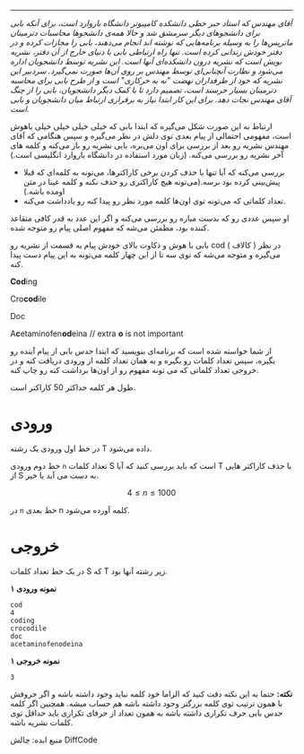 --------------
*آقای مهندس که استاد جبر خطی دانشکده کامپیوتر دانشگاه باروارد است، برای آنکه بابی برای دانشجوهای دیگر سرمشق شد و حالا همه‌ی دانشجوها محاسبات دترمینان ماتریس‌ها را به وسیله برنامه‌هایی که نوشته اند انجام می‌دهند، بابی را مجازات کرده و در دفتر خودش زندانی کرده است. تنها راه ارتباطی بابی با دنیای خارج از آن دفتر، نشریه بویش است که نشریه درون دانشکده‌ای آنها است. این نشریه توسط دانشجویان اداره می‌شود و نظارت آنچنانی‌ای توسط مهندس بر روی آن‌ها صورت نمی‌گیرد. سردبیر این نشریه که خود از طرفداران نهضت "نه به خرکاری" است و از طرح بابی برای محاسبه دترمینان بسیار خرسند است، تصمیم دارد تا با کمک دیگر دانشجویان، بابی را از چنگ آقای مهندس نجات دهد. برای این کار ابتدا نیاز به برقراری ارتباط میان دانشجویان و بابی است.* 

ارتباط به این صورت شکل می‌گیره که ابتدا بابی که خیلی خیلی خیلی خیلی باهوش است، مفهومی احتمالی از پیام بعدی توی دلش در نظر می‌گیره و سپس هنگامی که آقای مهندس نشریه رو بعد از بررسی برای اون می‌بره، بابی نشریه رو باز می‌کنه و کلمه های آخر نشریه رو بررسی می‌کنه. (زبان مورد استفاده در دانشگاه باروارد انگلیسی است.)
+ بررسی می‌کنه که آیا تنها با حذف کردن برخی کاراکترها، می‌تونه به کلمه‌ای که قبلا پیش‌بینی کرده بود برسه.(می‌تونه هیچ کاراکتری رو حذف نکنه و کلمه عینا در متن اومده باشه.)
+ تعداد کلماتی که می‌تونه توی اون‌ها کلمه مورد نظر رو پیدا کنه رو یادداشت می‌کنه.

او سپس عددی رو که بدست میاره رو بررسی می‌کنه و اگر این عدد به قدر کافی متقاعد کننده بود، مطمئن می‌شه که مفهوم اصلی پیام رو متوجه شده.


بابی با هوش و ذکاوت بالای خودش پیام یه قسمت از نشریه رو cod ( کالاف ) در نظر می‌گیره و متوجه می‌شه که توی سه تا از این چهار کلمه می‌تونه به این پیام دست پیدا کنه.

**Cod**ing

Cro**cod**ile

Doc

A**c**etaminofen**od**eina    // extra **o** is not important

از شما خواسته شده است که برنامه‌ای بنویسید که ابتدا حدس بابی از پیام آینده رو بگیره، سپس تعداد کلمات رو بگیره و به همان تعداد کلمه از ورودی دریافت کنه و در خروجی تعداد کلماتی که می تونه مفهوم رو از اون‌ها برداشت کنه رو چاپ کنه.

طول هر کلمه حداکثر 50 کاراکتر است.

# ورودی
در خط اول ورودی یک رشته T داده می‌شود.

خط دوم ورودی `n` تعداد کلمات S است که باید بررسی کنید که آیا T با حذف کاراکتر هایی از S به دست می آید یا خیر.

$$ 4 \leq n \leq 1000$$

در  `n` خط بعدی n کلمه آورده می‌شود.

# خروجی
در یک خط تعداد کلمات S که T زیر رشته آنها بود.

**نمونه ورودی ۱**
```
cod
4
coding
crocodile
doc
acetaminofenodeina
```

**نمونه خروجی ۱**
```
3
```

**نکته:** حتما به این نکته دقت کنید که الزاما خود کلمه نباید وجود داشته باشه و اگر حروفش با همون ترتیب توی کلمه بزرگتر وجود داشته باشه هم حساب میشه. همچنین اگر کلمه حدس بابی حرف تکراری داشته باشه به همون تعداد از حرفای تکراری باید حداقل توی کلمات نشریه باشه.

منبع ایده: چالش  DiffCode